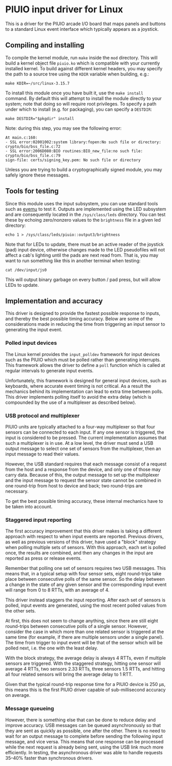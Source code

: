 PIUIO input driver for Linux
============================

This is a driver for the PIUIO arcade I/O board that maps panels and buttons to
a standard Linux event interface which typically appears as a joystick.


Compiling and installing
------------------------

To compile the kernel module, run `make` inside the `mod` directory.  This will
build a kernel object file `piuio.ko` which is compatible with your currently
installed kernel.  To build against different kernel headers, you may specify
the path to a source tree using the `KDIR` variable when building, e.g.:

    make KDIR=~/src/linux-3.15.7

To install this module once you have built it, use the `make install` command.
By default this will attempt to install the module directly to your system;
note that doing so will require root privileges.  To specify a path under
which to install (e.g. for packaging), you can specify a `DESTDIR`:

    make DESTDIR="$pkgdir" install

Note: during this step, you may see the following error:

    At main.c:160:
    - SSL error:02001002:system library:fopen:No such file or directory: crypto/bio/bss_file.c:72
    - SSL error:2006D080:BIO routines:BIO_new_file:no such file: crypto/bio/bss_file.c:79
    sign-file: certs/signing_key.pem: No such file or directory

Unless you are trying to build a cryptographically signed module, you may
safely ignore these messages.


Tools for testing
-----------------

Since this module uses the input subsystem, you can use standard tools such as
[evemu](http://cgit.freedesktop.org/evemu/) to test it.  Outputs are
implemented using the LED subsystem and are consequently located in the
`/sys/class/leds` directory.  You can test these by echoing zero/nonzero values
to the `brightness` file in a given led directory:

    echo 1 > /sys/class/leds/piuio::output3/brightness

Note that for LEDs to update, there must be an active reader of the joystick
(pad) input device, otherwise changes made to the LED pseudofiles will not
affect a cab's lighting until the pads are next read from. That is, you may
want to run something like this in another terminal when testing:

    cat /dev/input/js0

This will output binary garbage on every button / pad press, but will allow
LEDs to update.

Implementation and accuracy
---------------------------

This driver is designed to provide the fastest possible response to
inputs, and thereby the best possible timing accuracy.  Below are some of
the considerations made in reducing the time from triggering an input
sensor to generating the input event.


### Polled input devices ###

The Linux kernel provides the `input_polldev` framework for input devices
such as the PIUIO which must be polled rather than generating interrupts.
This framework allows the driver to define a `poll` function which is
called at regular intervals to generate input events.

Unfortunately, this framework is designed for general input devices, such
as keyboards, where accurate event timing is not critical.  As a result
the mechanics behind its implementation can lead to extra time between
polls.  This driver implements polling itself to avoid the extra delay
(which is compounded by the use of a multiplexer as described below).


### USB protocol and multiplexer ###

PIUIO units are typically attached to a four-way multiplexer so that four
sensors can be connected to each input.  If any one sensor is triggered, the
input is considered to be pressed.  The current implementation assumes that
such a multiplexer is in use.  At a low level, the driver must send a USB
output message to select one set of sensors from the multiplexer, then an
input message to read their values.

However, the USB standard requires that each message consist of a request
from the host and a response from the device, and only one of those may
carry data.  Because of this, the output message to set up the multiplexer
and the input message to request the sensor state cannot be combined in
one round-trip from host to device and back; two round-trips are
necessary.

To get the best possible timing accuracy, these internal mechanics have to
be taken into account.


### Staggered input reporting ###

The first accuracy improvement that this driver makes is taking a different
approach with respect to when input events are reported.  Previous drivers,
as well as previous versions of this driver, have used a "block" strategy
when polling multiple sets of sensors.  With this approach, each set is
polled once, the results are combined, and then any changes in the input are
reported as press or release events.

Remember that polling one set of sensors requires two USB messages.  This
means that, in a typical setup with four sensor sets, eight round-trips take
place between consecutive polls of the same sensor.  So the delay between a
change in the state of any given sensor and the corresponding input event
will range from 0 to 8 RTTs, with an average of 4.

This driver instead staggers the input reporting.  After each set of sensors
is polled, input events are generated, using the most recent polled values
from the other sets.

At first, this does not seem to change anything, since there are still eight
round-trips between consecutive polls of a single sensor.  However, consider
the case in which more than one related sensor is triggered at the same time
(for example, if there are multiple sensors under a single panel).  The time
from trigger to input event will be that of the sensor which will be polled
next, i.e. the one with the least delay.

With the block strategy, the average delay is always 4 RTTs, even if
multiple sensors are triggered.  With the staggered strategy, hitting one
sensor will average 4 RTTs, two sensors 2.33 RTTs, three sensors 1.5 RTTs,
and hitting all four related sensors will bring the average delay to 1 RTT.

Given that the typical round-trip response time for a PIUIO device is 250
μs, this means this is the first PIUIO driver capable of sub-millisecond
accuracy on average.


### Message queueing ###

However, there is something else that can be done to reduce delay and
improve accuracy.  USB messages can be queued asynchronously so that they
are sent as quickly as possible, one after the other.  There is no need to
wait for an output message to complete before sending the following input
message, and vice versa.  This means that one response can be processed
while the next request is already being sent, using the USB link much more
efficiently.  In testing, the asynchronous driver was able to handle
requests 35–40% faster than synchronous drivers.
